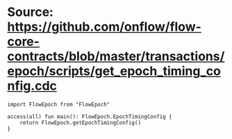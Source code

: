 # Source: https://github.com/onflow/flow-core-contracts/blob/master/transactions/epoch/scripts/get_epoch_timing_config.cdc

```
import FlowEpoch from "FlowEpoch"

access(all) fun main(): FlowEpoch.EpochTimingConfig {
    return FlowEpoch.getEpochTimingConfig()
}
```
